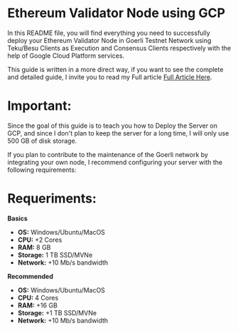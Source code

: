 # Ethereum Validator Node using GCP
In this README file, you will find everything you need to successfully deploy your Ethereum Validator Node in Goerli Testnet Network using Teku/Besu Clients as Execution and Consensus Clients respectively with the help of Google Cloud Platform services.

This guide is written in a more direct way, if you want to see the complete and detailed guide, I invite you to read my Full article [Full Article Here](https://medium.com/@kristhiann97).

# Important:
Since the goal of this guide is to teach you how to Deploy the Server on GCP, and since I don't plan to keep the server for a long time, I will only use 500 GB of disk storage.

If you plan to contribute to the maintenance of the Goerli network by integrating your own node, I recommend configuring your server with the following requirements:

# Requeriments:
**Basics**

- **OS:** Windows/Ubuntu/MacOS
- **CPU:** +2 Cores
- **RAM:** 8 GB
- **Storage:** 1 TB SSD/MVNe
- **Network:** +10 Mb/s bandwidth

**Recommended**

- **OS:** Windows/Ubuntu/MacOS
- **CPU:** 4 Cores
- **RAM:** +16 GB
- **Storage:** +1 TB SSD/MVNe
- **Network:** +10 Mb/s bandwidth

